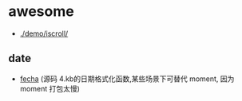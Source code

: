 # awesome


- [./demo/iscroll/](./demo/iscroll/)

## date

- [fecha](https://github.com/taylorhakes/fecha) (源码 4.kb的日期格式化函数,某些场景下可替代 moment, 因为 moment 打包太慢)
